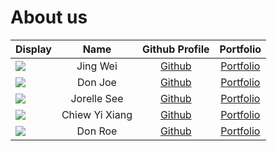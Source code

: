 # About us

| Display                                             |   Name   |             Github Profile             |             Portfolio             |
| --------------------------------------------------- | :------: | :------------------------------------: | :-------------------------------: |
| ![](https://via.placeholder.com/100.png?text=Photo) | Jing Wei | [Github](https://github.com/jingwei55) | [Portfolio](docs/team/jingwei.md) |
| ![](https://via.placeholder.com/100.png?text=Photo) | Don Joe  |     [Github](https://github.com/)      | [Portfolio](docs/team/johndoe.md) |
![](https://via.placeholder.com/100.png?text=Photo) | Jorelle See | [Github](https://github.com/jorellesee) | [Portfolio](docs/team/jorelle.md)
| ![](https://i.imgur.com/zeMd6dI.jpg)                | Chiew Yi Xiang | [Github](https://github.com/chiewyx) | [Portfolio](docs/team/yixiang.md) |
| ![](https://via.placeholder.com/100.png?text=Photo) | Don Roe  |     [Github](https://github.com/)      | [Portfolio](docs/team/johndoe.md) |
